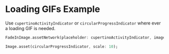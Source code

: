 # Loading GIFs Example

Use `cupertinoActivityIndicator` or `circularProgressIndicator` where ever a loading GIF is needed.

```dart
FadeInImage.assetNetwork(placeholder: cupertinoActivityIndicator, image: "image.png", placeholderScale: 5);

Image.asset(circularProgressIndicator, scale: 10);
```